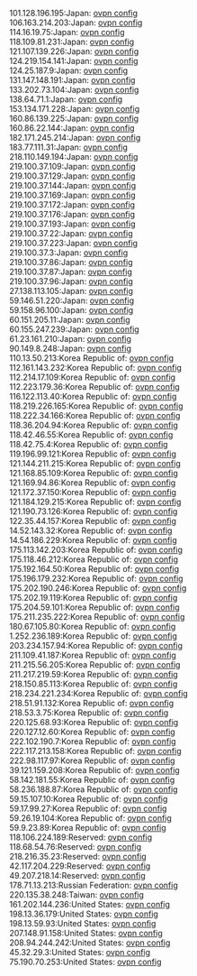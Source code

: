 101.128.196.195:Japan: [ovpn config](vpn/101_128_196_195.ovpn)  
106.163.214.203:Japan: [ovpn config](vpn/106_163_214_203.ovpn)  
114.16.19.75:Japan: [ovpn config](vpn/114_16_19_75.ovpn)  
118.109.81.231:Japan: [ovpn config](vpn/118_109_81_231.ovpn)  
121.107.139.226:Japan: [ovpn config](vpn/121_107_139_226.ovpn)  
124.219.154.141:Japan: [ovpn config](vpn/124_219_154_141.ovpn)  
124.25.187.9:Japan: [ovpn config](vpn/124_25_187_9.ovpn)  
131.147.148.191:Japan: [ovpn config](vpn/131_147_148_191.ovpn)  
133.202.73.104:Japan: [ovpn config](vpn/133_202_73_104.ovpn)  
138.64.71.1:Japan: [ovpn config](vpn/138_64_71_1.ovpn)  
153.134.171.228:Japan: [ovpn config](vpn/153_134_171_228.ovpn)  
160.86.139.225:Japan: [ovpn config](vpn/160_86_139_225.ovpn)  
160.86.22.144:Japan: [ovpn config](vpn/160_86_22_144.ovpn)  
182.171.245.214:Japan: [ovpn config](vpn/182_171_245_214.ovpn)  
183.77.111.31:Japan: [ovpn config](vpn/183_77_111_31.ovpn)  
218.110.149.194:Japan: [ovpn config](vpn/218_110_149_194.ovpn)  
219.100.37.109:Japan: [ovpn config](vpn/219_100_37_109.ovpn)  
219.100.37.129:Japan: [ovpn config](vpn/219_100_37_129.ovpn)  
219.100.37.144:Japan: [ovpn config](vpn/219_100_37_144.ovpn)  
219.100.37.169:Japan: [ovpn config](vpn/219_100_37_169.ovpn)  
219.100.37.172:Japan: [ovpn config](vpn/219_100_37_172.ovpn)  
219.100.37.176:Japan: [ovpn config](vpn/219_100_37_176.ovpn)  
219.100.37.193:Japan: [ovpn config](vpn/219_100_37_193.ovpn)  
219.100.37.22:Japan: [ovpn config](vpn/219_100_37_22.ovpn)  
219.100.37.223:Japan: [ovpn config](vpn/219_100_37_223.ovpn)  
219.100.37.3:Japan: [ovpn config](vpn/219_100_37_3.ovpn)  
219.100.37.86:Japan: [ovpn config](vpn/219_100_37_86.ovpn)  
219.100.37.87:Japan: [ovpn config](vpn/219_100_37_87.ovpn)  
219.100.37.96:Japan: [ovpn config](vpn/219_100_37_96.ovpn)  
27.138.113.105:Japan: [ovpn config](vpn/27_138_113_105.ovpn)  
59.146.51.220:Japan: [ovpn config](vpn/59_146_51_220.ovpn)  
59.158.96.100:Japan: [ovpn config](vpn/59_158_96_100.ovpn)  
60.151.205.11:Japan: [ovpn config](vpn/60_151_205_11.ovpn)  
60.155.247.239:Japan: [ovpn config](vpn/60_155_247_239.ovpn)  
61.23.161.210:Japan: [ovpn config](vpn/61_23_161_210.ovpn)  
90.149.8.248:Japan: [ovpn config](vpn/90_149_8_248.ovpn)  
110.13.50.213:Korea Republic of: [ovpn config](vpn/110_13_50_213.ovpn)  
112.161.143.232:Korea Republic of: [ovpn config](vpn/112_161_143_232.ovpn)  
112.214.17.109:Korea Republic of: [ovpn config](vpn/112_214_17_109.ovpn)  
112.223.179.36:Korea Republic of: [ovpn config](vpn/112_223_179_36.ovpn)  
116.122.113.40:Korea Republic of: [ovpn config](vpn/116_122_113_40.ovpn)  
118.219.226.165:Korea Republic of: [ovpn config](vpn/118_219_226_165.ovpn)  
118.222.34.166:Korea Republic of: [ovpn config](vpn/118_222_34_166.ovpn)  
118.36.204.94:Korea Republic of: [ovpn config](vpn/118_36_204_94.ovpn)  
118.42.46.55:Korea Republic of: [ovpn config](vpn/118_42_46_55.ovpn)  
118.42.75.4:Korea Republic of: [ovpn config](vpn/118_42_75_4.ovpn)  
119.196.99.121:Korea Republic of: [ovpn config](vpn/119_196_99_121.ovpn)  
121.144.211.215:Korea Republic of: [ovpn config](vpn/121_144_211_215.ovpn)  
121.168.85.109:Korea Republic of: [ovpn config](vpn/121_168_85_109.ovpn)  
121.169.94.86:Korea Republic of: [ovpn config](vpn/121_169_94_86.ovpn)  
121.172.37.150:Korea Republic of: [ovpn config](vpn/121_172_37_150.ovpn)  
121.184.129.215:Korea Republic of: [ovpn config](vpn/121_184_129_215.ovpn)  
121.190.73.126:Korea Republic of: [ovpn config](vpn/121_190_73_126.ovpn)  
122.35.44.157:Korea Republic of: [ovpn config](vpn/122_35_44_157.ovpn)  
14.52.143.32:Korea Republic of: [ovpn config](vpn/14_52_143_32.ovpn)  
14.54.186.229:Korea Republic of: [ovpn config](vpn/14_54_186_229.ovpn)  
175.113.142.203:Korea Republic of: [ovpn config](vpn/175_113_142_203.ovpn)  
175.118.46.212:Korea Republic of: [ovpn config](vpn/175_118_46_212.ovpn)  
175.192.164.50:Korea Republic of: [ovpn config](vpn/175_192_164_50.ovpn)  
175.196.179.232:Korea Republic of: [ovpn config](vpn/175_196_179_232.ovpn)  
175.202.190.246:Korea Republic of: [ovpn config](vpn/175_202_190_246.ovpn)  
175.202.19.119:Korea Republic of: [ovpn config](vpn/175_202_19_119.ovpn)  
175.204.59.101:Korea Republic of: [ovpn config](vpn/175_204_59_101.ovpn)  
175.211.235.222:Korea Republic of: [ovpn config](vpn/175_211_235_222.ovpn)  
180.67.105.80:Korea Republic of: [ovpn config](vpn/180_67_105_80.ovpn)  
1.252.236.189:Korea Republic of: [ovpn config](vpn/1_252_236_189.ovpn)  
203.234.157.94:Korea Republic of: [ovpn config](vpn/203_234_157_94.ovpn)  
211.109.41.187:Korea Republic of: [ovpn config](vpn/211_109_41_187.ovpn)  
211.215.56.205:Korea Republic of: [ovpn config](vpn/211_215_56_205.ovpn)  
211.217.219.59:Korea Republic of: [ovpn config](vpn/211_217_219_59.ovpn)  
218.150.85.113:Korea Republic of: [ovpn config](vpn/218_150_85_113.ovpn)  
218.234.221.234:Korea Republic of: [ovpn config](vpn/218_234_221_234.ovpn)  
218.51.91.132:Korea Republic of: [ovpn config](vpn/218_51_91_132.ovpn)  
218.53.3.75:Korea Republic of: [ovpn config](vpn/218_53_3_75.ovpn)  
220.125.68.93:Korea Republic of: [ovpn config](vpn/220_125_68_93.ovpn)  
220.127.12.60:Korea Republic of: [ovpn config](vpn/220_127_12_60.ovpn)  
222.102.190.7:Korea Republic of: [ovpn config](vpn/222_102_190_7.ovpn)  
222.117.213.158:Korea Republic of: [ovpn config](vpn/222_117_213_158.ovpn)  
222.98.117.97:Korea Republic of: [ovpn config](vpn/222_98_117_97.ovpn)  
39.121.159.208:Korea Republic of: [ovpn config](vpn/39_121_159_208.ovpn)  
58.142.181.55:Korea Republic of: [ovpn config](vpn/58_142_181_55.ovpn)  
58.236.188.87:Korea Republic of: [ovpn config](vpn/58_236_188_87.ovpn)  
59.15.107.10:Korea Republic of: [ovpn config](vpn/59_15_107_10.ovpn)  
59.17.99.27:Korea Republic of: [ovpn config](vpn/59_17_99_27.ovpn)  
59.26.19.104:Korea Republic of: [ovpn config](vpn/59_26_19_104.ovpn)  
59.9.23.89:Korea Republic of: [ovpn config](vpn/59_9_23_89.ovpn)  
118.106.224.189:Reserved: [ovpn config](vpn/118_106_224_189.ovpn)  
118.68.54.76:Reserved: [ovpn config](vpn/118_68_54_76.ovpn)  
218.216.35.23:Reserved: [ovpn config](vpn/218_216_35_23.ovpn)  
42.117.204.229:Reserved: [ovpn config](vpn/42_117_204_229.ovpn)  
49.207.218.14:Reserved: [ovpn config](vpn/49_207_218_14.ovpn)  
178.71.13.213:Russian Federation: [ovpn config](vpn/178_71_13_213.ovpn)  
220.135.38.248:Taiwan: [ovpn config](vpn/220_135_38_248.ovpn)  
161.202.144.236:United States: [ovpn config](vpn/161_202_144_236.ovpn)  
198.13.36.179:United States: [ovpn config](vpn/198_13_36_179.ovpn)  
198.13.59.93:United States: [ovpn config](vpn/198_13_59_93.ovpn)  
207.148.91.158:United States: [ovpn config](vpn/207_148_91_158.ovpn)  
208.94.244.242:United States: [ovpn config](vpn/208_94_244_242.ovpn)  
45.32.29.3:United States: [ovpn config](vpn/45_32_29_3.ovpn)  
75.190.70.253:United States: [ovpn config](vpn/75_190_70_253.ovpn)  
